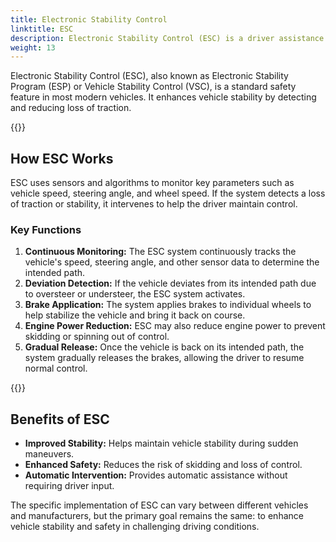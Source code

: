 ```yaml
---
title: Electronic Stability Control
linktitle: ESC
description: Electronic Stability Control (ESC) is a driver assistance system designed to improve the stability and handling of a vehicle during sudden maneuvers or slippery road conditions.
weight: 13
---
```

<!-- markdownlint-disable MD033 -->

Electronic Stability Control (ESC), also known as Electronic Stability Program (ESP) or Vehicle Stability Control (VSC), is a standard safety feature in most modern vehicles. It enhances vehicle stability by detecting and reducing loss of traction.

{{<evkxdisplayaddarticle />}}

## How ESC Works

ESC uses sensors and algorithms to monitor key parameters such as vehicle speed, steering angle, and wheel speed. If the system detects a loss of traction or stability, it intervenes to help the driver maintain control.

### Key Functions

1. **Continuous Monitoring:** The ESC system continuously tracks the vehicle's speed, steering angle, and other sensor data to determine the intended path.
2. **Deviation Detection:** If the vehicle deviates from its intended path due to oversteer or understeer, the ESC system activates.
3. **Brake Application:** The system applies brakes to individual wheels to help stabilize the vehicle and bring it back on course.
4. **Engine Power Reduction:** ESC may also reduce engine power to prevent skidding or spinning out of control.
5. **Gradual Release:** Once the vehicle is back on its intended path, the system gradually releases the brakes, allowing the driver to resume normal control.

{{<evkxdisplayaddarticle />}}

## Benefits of ESC

- **Improved Stability:** Helps maintain vehicle stability during sudden maneuvers.
- **Enhanced Safety:** Reduces the risk of skidding and loss of control.
- **Automatic Intervention:** Provides automatic assistance without requiring driver input.

The specific implementation of ESC can vary between different vehicles and manufacturers, but the primary goal remains the same: to enhance vehicle stability and safety in challenging driving conditions.
